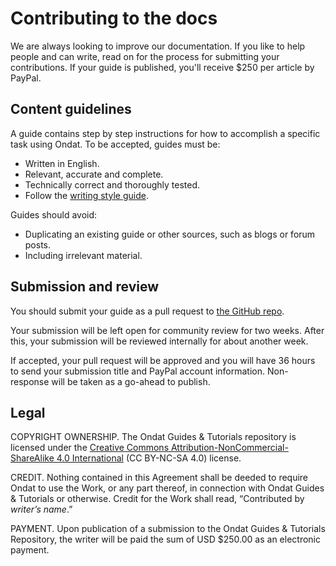 # Contributing to the docs

We are always looking to improve our documentation. If you like to help people
and can write, read on for the process for submitting your contributions. If your
guide is published, you'll receive $250 per article by PayPal.

## Content guidelines

A guide contains step by step instructions for how to accomplish a specific
task using Ondat. To be accepted, guides must be:
* Written in English.
* Relevant, accurate and complete.
* Technically correct and thoroughly tested.
* Follow the [writing style guide](https://github.com/storageos/storageos.github.io/blob/master/README.md).

Guides should avoid:
* Duplicating an existing guide or other sources, such as blogs or forum posts.
* Including irrelevant material.

## Submission and review

You should submit your guide as a pull request to
[the GitHub repo](https://github.com/storageos/storageos.github.io).

Your submission will be left open for community review for two weeks. After
this, your submission will be reviewed internally for about another week.

If accepted, your pull request will be approved and you will have 36 hours to
send your submission title and PayPal account information. Non-response will be
taken as a go-ahead to publish.

## Legal

COPYRIGHT OWNERSHIP. The Ondat Guides & Tutorials repository is licensed
under the [Creative Commons Attribution-NonCommercial-ShareAlike 4.0 International](https://creativecommons.org/licenses/by-nc-sa/4.0/)
(CC BY-NC-SA 4.0) license.

CREDIT. Nothing contained in this Agreement shall be deeded to require Ondat
to use the Work, or any part thereof, in connection with Ondat Guides &
Tutorials or otherwise. Credit for the Work shall read, “Contributed by *writer’s
name*.”

PAYMENT. Upon publication of a submission to the Ondat Guides & Tutorials
Repository, the writer will be paid the sum of USD $250.00 as an electronic
payment.
